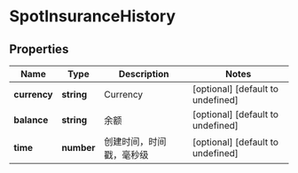 # SpotInsuranceHistory

## Properties

Name | Type | Description | Notes
------------ | ------------- | ------------- | -------------
**currency** | **string** | Currency | [optional] [default to undefined]
**balance** | **string** | 余额 | [optional] [default to undefined]
**time** | **number** | 创建时间，时间戳，毫秒级 | [optional] [default to undefined]

